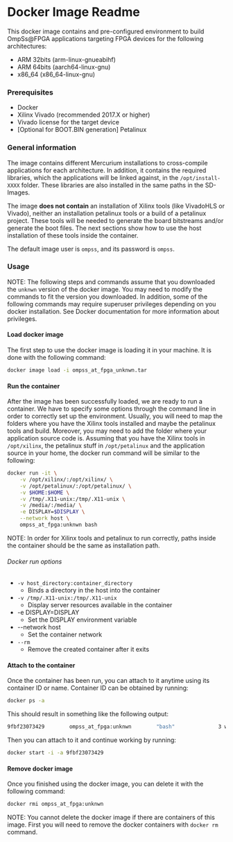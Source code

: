 Docker Image Readme
===================

This docker image contains and pre-configured environment to build OmpSs@FPGA applications targeting FPGA devices for the following architectures:
 * ARM 32bits (arm-linux-gnueabihf)
 * ARM 64bits (aarch64-linux-gnu)
 * x86_64 (x86_64-linux-gnu)

### Prerequisites
 * Docker
 * Xilinx Vivado (recommended 2017.X or higher)
 * Vivado license for the target device
 * [Optional for BOOT.BIN generation] Petalinux


### General information

The image contains different Mercurium installations to cross-compile applications for each architecture.
In addition, it contains the required libraries, which the applications will be linked against, in the `/opt/install-XXXX` folder.
These libraries are also installed in the same paths in the SD-Images.

The image **does not contain** an installation of Xilinx tools (like VivadoHLS or Vivado), neither an installation petalinux tools or a build of a petalinux project.
These tools will be needed to generate the board bitstreams and/or generate the boot files.
The next sections show how to use the host installation of these tools inside the container.

The default image user is `ompss`, and its password is `ompss`.

### Usage

NOTE: The following steps and commands assume that you downloaded the `unknwn` version of the docker image.
You may need to modify the commands to fit the version you downloaded.
In addition, some of the following commands may require superuser privileges depending on you docker installation.
See Docker documentation for more information about privileges.

#### Load docker image

The first step to use the docker image is loading it in your machine.
It is done with the following command:

```bash
docker image load -i ompss_at_fpga_unknwn.tar
```

#### Run the container

After the image has been successfully loaded, we are ready to run a container.
We have to specify some options through the command line in order to correctly set up the environment.
Usually, you will need to map the folders where you have the Xilinx tools installed and maybe the petalinux tools and build.
Moreover, you may need to add the folder where your application source code is.
Assuming that you have the Xilinx tools in `/opt/xilinx`, the petalinux stuff in `/opt/petalinux` and the application source in your home, the docker run command will be similar to the following:

```bash
docker run -it \
	-v /opt/xilinx/:/opt/xilinx/ \
	-v /opt/petalinux/:/opt/petalinux/ \
	-v $HOME:$HOME \
	-v /tmp/.X11-unix:/tmp/.X11-unix \
	-v /media/:/media/ \
	-e DISPLAY=$DISPLAY \
	--network host \
	ompss_at_fpga:unknwn bash
```

NOTE: In order for Xilinx tools and petalinux to run correctly, paths inside the container should be the same as installation path.

###### Docker run options

 * `-v host_directory:container_directory`
   * Binds a directory in the host into the container
 * `-v /tmp/.X11-unix:/tmp/.X11-unix`
   * Display server resources available in the container
 * -e DISPLAY=DISPLAY
   * Set the DISPLAY environment variable
 * --network host
   * Set the container network
 * `--rm`
   * Remove the created container after it exits

#### Attach to the container

Once the container has been run, you can attach to it anytime using its container ID or name.
Container ID can be obtained by running:

```bash
docker ps -a
```

This should result in something like the following output:

```bash
9fbf23073429        ompss_at_fpga:unknwn        "bash"              3 weeks ago         Exited (0)
```

Then you can attach to it and continue working by running:

```bash
docker start -i -a 9fbf23073429
```

#### Remove docker image

Once you finished using the docker image, you can delete it with the following command:

```bash
docker rmi ompss_at_fpga:unknwn
```

NOTE: You cannot delete the docker image if there are containers of this image.
First you will need to remove the docker containers with `docker rm` command.
